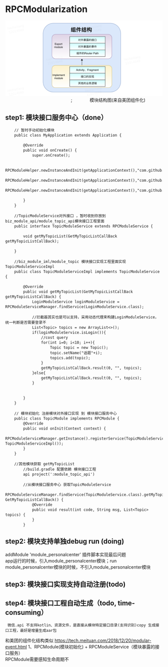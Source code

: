 # RPCModularization

![](https://github.com/loganpluo/RPCModularization/blob/master/pic/%E6%A8%A1%E5%9D%97%E6%9A%B4%E9%9C%B2%E7%9A%84%E6%9C%8D%E5%8A%A1.png)<br>
&emsp;&emsp;&emsp;&emsp;&emsp;&emsp;&emsp;&emsp;&emsp;&emsp;&emsp;&emsp;&emsp;&emsp;&emsp;;&emsp;&emsp;&emsp;&emsp;模块结构图(来自美团组件化)

## step1: 模块接口服务中心（done）
```
    // 暂时手动初始化模块
    public class MyApplication extends Application {

        @Override
        public void onCreate() {
            super.onCreate();

            RPCModuleHelper.newInstanceAndInit(getApplicationContext(),"com.github.rpc.module_login.LoginModel");
            RPCModuleHelper.newInstanceAndInit(getApplicationContext(),"com.github.rpc.module_topic.TopicModule");
            RPCModuleHelper.newInstanceAndInit(getApplicationContext(),"com.github.rpc.module_personalcenter.PersonalCenterModule");

        }
    }

    //TopicModuleService对外接口 ，暂时收到你放到 biz_module_api/module_topic_api模块接口工程里面
    public interface TopicModuleService extends RPCModuleService {

        void getMyTopicList(GetMyTopicListCallBack getMyTopicListCallBack);

    }

    //biz_module_iml/module_topic 模块接口实现工程里面实现TopicModuleServiceImpl
    public class TopicModuleServiceImpl implements TopicModuleService {

        @Override
        public void getMyTopicList(GetMyTopicListCallBack getMyTopicListCallBack) {
            LoginModuleService loginModuleService = RPCModuleServiceManager.findService(LoginModuleService.class);

            //拦截器其实也是可以支持，采用动态代理来构建LoginModuleService， 统一判断是否需要登录不
            List<Topic> topics = new ArrayList<>();
            if(loginModuleService.isLogin()){
                //cost query
                for(int i=0; i<10; i++){
                    Topic topic = new Topic();
                    topic.setName("话题"+i);
                    topics.add(topic);
                }
                getMyTopicListCallBack.result(0, "", topics);
            }else{
                getMyTopicListCallBack.result(0, "", topics);
            }


        }
    }

    // 模块初始化 注册模块对外接口实现 到 模块接口服务中心
    public class TopicModule implements RPCModule {
        @Override
        public void onInit(Context context) {
            RPCModuleServiceManager.getInstance().registerService(TopicModuleService.class,new TopicModuleServiceImpl());
        }
    }

    //其他模块获取 getMyTopicList
        //build.gradle 配置依赖 模块接口工程
        api project(':module_topic_api')

        //从模块接口服务中心 获取TopicModuleService
        RPCModuleServiceManager.findService(TopicModuleService.class).getMyTopicList(new GetMyTopicListCallBack() {
            @Override
            public void result(int code, String msg, List<Topic> topics) {
            }
        }

```
## step2: 模块支持单独debug run (doing)
addModule 'module_personalcenter' 插件脚本实现最后问题<br>
app运行的时候，引入module_personalcenter模块；run module_personalcenter模块的时候，不引入module_personalcenter模块<br>

## step3: 模块接口实现支持自动注册(todo)

## step4: 模块接口工程自动生成（todo, time-consuming）
	 微信.api 不支持kotlin、资源文件，是直接从模块特定接口目录(支持识别)copy 生成接口工程，最好是增量生成aar包


和美团的组件化结构类似 https://tech.meituan.com/2018/12/20/modular-event.html
1、RPCModule(模块初始化) + RPCModuleService（模块暴露的接口服务）<br>
RPCModule需要感知生命周期不<br>